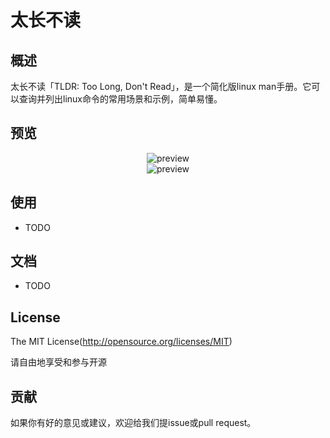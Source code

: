 太长不读
=====

## 概述

太长不读「TLDR: Too Long, Don't Read」，是一个简化版linux man手册。它可以查询并列出linux命令的常用场景和示例，简单易懂。

## 预览

<div align=center>
  <img src='https://github.com/konglinglong/tldr/blob/master/images/%E5%B0%8F%E7%A8%8B%E5%BA%8F%E7%95%8C%E9%9D%A2.png' alt='preview' />
</div>

<div align=center>
  <img src='https://github.com/konglinglong/tldr/blob/master/images/%E5%B0%8F%E7%A8%8B%E5%BA%8F%E4%BA%8C%E7%BB%B4%E7%A0%81.jpg' alt='preview' />
</div>

## 使用

- TODO

## 文档

- TODO

## License
The MIT License(http://opensource.org/licenses/MIT)

请自由地享受和参与开源


## 贡献

如果你有好的意见或建议，欢迎给我们提issue或pull request。


